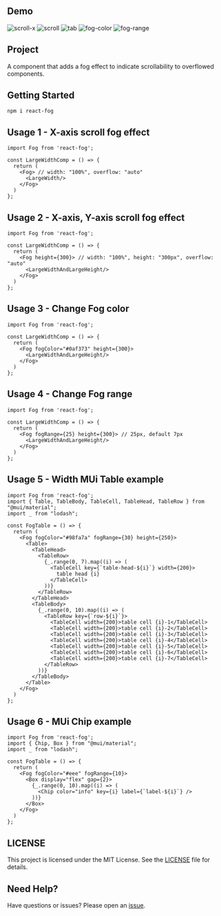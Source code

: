 ## Demo

![scroll-x](https://i.ibb.co/rHGDDPF/scroll-x.gif)
![scroll](https://i.ibb.co/WnwW76n/scroll.gif)
![tab](https://i.ibb.co/92PpLF5/tab.gif)
![fog-color](https://i.ibb.co/zXgFWxR/fog-color.png)
![fog-range](https://i.ibb.co/6Rjf6Kc/fog-range.png)

## Project

A component that adds a fog effect to indicate scrollability to overflowed components.

## Getting Started

```
npm i react-fog
```

## Usage 1 - X-axis scroll fog effect

```
import Fog from 'react-fog';

const LargeWidthComp = () => {
  return (
    <Fog> // width: "100%", overflow: "auto"
      <LargeWidth/>
    </Fog>
  )
};
```

## Usage 2 - X-axis, Y-axis scroll fog effect

```
import Fog from 'react-fog';

const LargeWidthComp = () => {
  return (
    <Fog height={300}> // width: "100%", height: "300px", overflow: "auto"
      <LargeWidthAndLargeHeight/>
    </Fog>
  )
};
```

## Usage 3 - Change Fog color

```
import Fog from 'react-fog';

const LargeWidthComp = () => {
  return (
    <Fog fogColor="#0af373" height={300}>
      <LargeWidthAndLargeHeight/>
    </Fog>
  )
};
```

## Usage 4 - Change Fog range

```
import Fog from 'react-fog';

const LargeWidthComp = () => {
  return (
    <Fog fogRange={25} height={300}> // 25px, default 7px
      <LargeWidthAndLargeHeight/>
    </Fog>
  )
};
```

## Usage 5 - Width MUi Table example

```
import Fog from 'react-fog';
import { Table, TableBody, TableCell, TableHead, TableRow } from "@mui/material";
import _ from "lodash";

const FogTable = () => {
  return (
    <Fog fogColor="#98fa7a" fogRange={30} height={250}>
      <Table>
        <TableHead>
          <TableRow>
            {_.range(0, 7).map((i) => (
              <TableCell key={`table-head-${i}`} width={200}>
                table head {i}
              </TableCell>
            ))}
          </TableRow>
        </TableHead>
        <TableBody>
          {_.range(0, 10).map((i) => (
            <TableRow key={`row-${i}`}>
              <TableCell width={200}>table cell {i}-1</TableCell>
              <TableCell width={200}>table cell {i}-2</TableCell>
              <TableCell width={200}>table cell {i}-3</TableCell>
              <TableCell width={200}>table cell {i}-4</TableCell>
              <TableCell width={200}>table cell {i}-5</TableCell>
              <TableCell width={200}>table cell {i}-6</TableCell>
              <TableCell width={200}>table cell {i}-7</TableCell>
            </TableRow>
          ))}
        </TableBody>
      </Table>
    </Fog>
  )
};
```

## Usage 6 - MUi Chip example
```
import Fog from 'react-fog';
import { Chip, Box } from "@mui/material";
import _ from "lodash";

const FogTable = () => {
  return (
    <Fog fogColor="#eee" fogRange={10}>
      <Box display="flex" gap={2}>
        {_.range(0, 10).map((i) => (
          <Chip color="info" key={i} label={`label-${i}`} />
        ))}
      </Box>
    </Fog>
  )
};
```

## LICENSE

This project is licensed under the MIT License. See the [LICENSE](LICENSE) file for details.

## Need Help?

Have questions or issues? Please open an [issue](https://github.com/dohyun2im/react-fog/issues).
